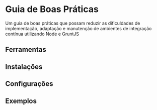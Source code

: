 # Guia de Boas Práticas
Um guia de boas práticas que possam reduzir as dificuldades de implementação, adaptação e manutenção de ambientes de integração contínua utilizando Node e GruntJS

## Ferramentas

## Instalações

## Configurações

## Exemplos
